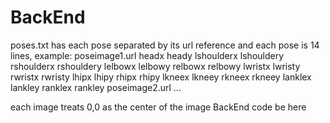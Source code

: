 # BackEnd

poses.txt has each pose separated by its url reference and each pose is 14 lines, example:
poseimage1.url
headx heady
lshoulderx lshouldery 
rshoulderx rshouldery
lelbowx lelbowy
relbowx relbowy
lwristx lwristy
rwristx rwristy
lhipx lhipy
rhipx rhipy
lkneex lkneey
rkneex rkneey
lanklex lankley
ranklex rankley
poseimage2.url ...

each image treats 0,0 as the center of the image
BackEnd code be here
